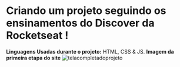 # Criando um projeto seguindo os ensinamentos do Discover da Rocketseat !
**Linguagens Usadas durante o projeto:**
 HTML, CSS & JS.
 **Imagem da primeira etapa do site**
<img src="https://i.pinimg.com/originals/97/cd/4b/97cd4b4ec6797b52ef952d818aca7e3e.png" alt="telacompletadoprojeto">


